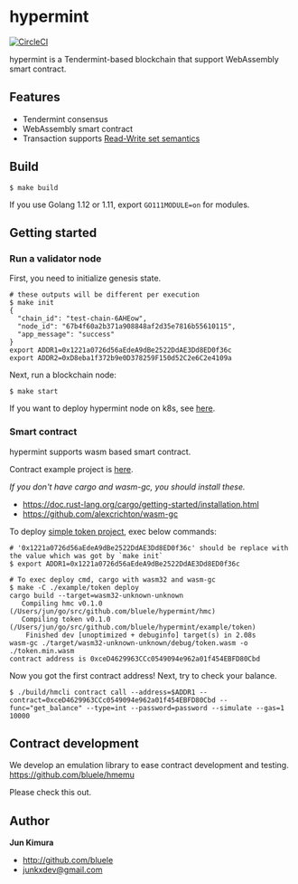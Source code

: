 # hypermint

[![CircleCI](https://circleci.com/gh/bluele/hypermint.svg?style=svg)](https://circleci.com/gh/bluele/hypermint)

hypermint is a Tendermint-based blockchain that support WebAssembly smart contract.

## Features

- Tendermint consensus
- WebAssembly smart contract
- Transaction supports [Read-Write set semantics](https://hyperledger-fabric.readthedocs.io/en/release-1.4/readwrite.html)

## Build

```
$ make build
```

If you use Golang 1.12 or 1.11, export `GO111MODULE=on` for modules. 

## Getting started

### Run a validator node

First, you need to initialize genesis state.

```
# these outputs will be different per execution
$ make init
{
  "chain_id": "test-chain-6AHEow",
  "node_id": "67b4f60a2b371a908848af2d35e7816b55610115",
  "app_message": "success"
}
export ADDR1=0x1221a0726d56aEdeA9dBe2522DdAE3Dd8ED0f36c
export ADDR2=0xD8eba1f372b9e0D378259F150d52C2e6C2e4109a
```

Next, run a blockchain node:

```
$ make start
```

If you want to deploy hypermint node on k8s, see [here](https://github.com/bluele/hypermint/tree/develop/k8s/testnet).

### Smart contract

hypermint supports wasm based smart contract.

Contract example project is [here](https://github.com/bluele/hypermint/tree/develop/example).

*If you don't have cargo and wasm-gc, you should install these.*

- https://doc.rust-lang.org/cargo/getting-started/installation.html
- https://github.com/alexcrichton/wasm-gc

To deploy [simple token project](https://github.com/bluele/hypermint/tree/develop/example/token), exec below commands:

```
# '0x1221a0726d56aEdeA9dBe2522DdAE3Dd8ED0f36c' should be replace with the value which was got by `make init`
$ export ADDR1=0x1221a0726d56aEdeA9dBe2522DdAE3Dd8ED0f36c

# To exec deploy cmd, cargo with wasm32 and wasm-gc
$ make -C ./example/token deploy
cargo build --target=wasm32-unknown-unknown
   Compiling hmc v0.1.0 (/Users/jun/go/src/github.com/bluele/hypermint/hmc)
   Compiling token v0.1.0 (/Users/jun/go/src/github.com/bluele/hypermint/example/token)
    Finished dev [unoptimized + debuginfo] target(s) in 2.08s
wasm-gc ./target/wasm32-unknown-unknown/debug/token.wasm -o ./token.min.wasm
contract address is 0xceD4629963CCc0549094e962a01f454EBFD80Cbd
```

Now you got the first contract address!
Next, try to check your balance.

```
$ ./build/hmcli contract call --address=$ADDR1 --contract=0xceD4629963CCc0549094e962a01f454EBFD80Cbd --func="get_balance" --type=int --password=password --simulate --gas=1
10000
```

## Contract development

We develop an emulation library to ease contract development and testing.
https://github.com/bluele/hmemu

Please check this out.

## Author

**Jun Kimura**

* <http://github.com/bluele>
* <junkxdev@gmail.com>
